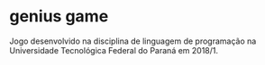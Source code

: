 # genius game

Jogo desenvolvido na disciplina de linguagem de programação na Universidade Tecnológica Federal do Paraná em 2018/1. 
